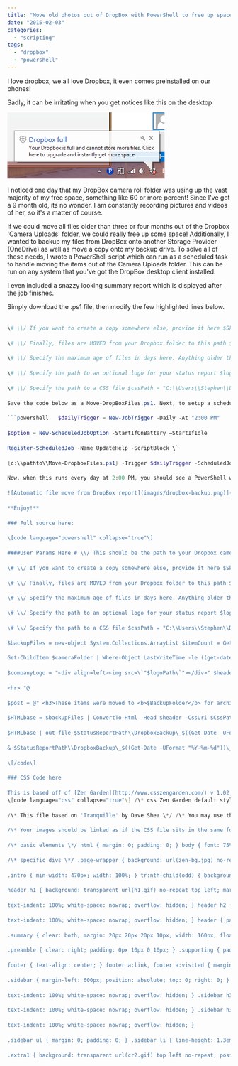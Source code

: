 ```yaml
---
title: "Move old photos out of DropBox with PowerShell to free up space"
date: "2015-02-03"
categories: 
  - "scripting"
tags: 
  - "dropbox"
  - "powershell"
---
```


I love dropbox, we all love Dropbox, it even comes preinstalled on our phones!

Sadly, it can be irritating when you get notices like this on the desktop

[![Dropbox Nag Screen](images/dropbox-nag-screen.png)](images/dropbox-nag-screen.png)

I noticed one day that my DropBox camera roll folder was using up the vast majority of my free space, something like 60 or more percent! Since I've got a 9 month old, its no wonder. I am constantly recording pictures and videos of her, so it's a matter of course.

If we could move all files older than three or four months out of the Dropbox 'Camera Uploads' folder, we could really free up some space! Additionally, I wanted to backup my files from DropBox onto another Storage Provider (OneDrive) as well as move a copy onto my backup drive. To solve all of these needs, I wrote a PowerShell script which can run as a scheduled task to handle moving the items out of the Camera Uploads folder. This can be run on any system that you've got the DropBox desktop client installed.  

I even included a snazzy looking summary report which is displayed after the job finishes.

Simply download the .ps1 file, then modify the few highlighted lines below.

```powershell ####User Params Here # \\/ This should be the path to your Dropbox camera Uploads folder $cameraFolder = "C:\\Users\\Stephen\\Dropbox\\Camera Uploads"

\# \\/ If you want to create a copy somewhere else, provide it here $SkyDriveFolder = "C:\\Users\\Stephen\\SkyDrive\\Pictures\\Camera Roll"

\# \\/ Finally, files are MOVED from your Dropbox folder to this path $BackupFolder = "D:\\Photos\\Galaxy Note II"

\# \\/ Specify the maximum age of files in days here. Anything older than this is moved out of the $cameraFolder path $MoveFilesOlderThanAge = "-113"

\# \\/ Specify the path to an optional logo for your status report $logoPath = "C:\\Users\\Stephen\\Dropbox\\Speaking\\Demos\\logo.png"

\# \\/ Specify the path to a CSS file $cssPath = "C:\\Users\\Stephen\\Dropbox\\Speaking\\Demos\\style.css" ####End user params \[/code\]

Save the code below as a Move-DropBoxFiles.ps1. Next, to setup a scheduled task using the below code. (Borrowed liberally from the King of Code himself, Ed Wilson, [in this blog post on Scheduled Jobs](http://blogs.technet.com/b/heyscriptingguy/archive/2012/09/18/create-a-powershell-scheduled-job.aspx).

```powershell   $dailyTrigger = New-JobTrigger -Daily -At "2:00 PM"

$option = New-ScheduledJobOption -StartIfOnBattery –StartIfIdle

Register-ScheduledJob -Name UpdateHelp -ScriptBlock \`

{c:\\pathto\\Move-DropboxFiles.ps1} -Trigger $dailyTrigger -ScheduledJobOption $option \[/code\]

Now, when this runs every day at 2:00 PM, you should see a PowerShell window popup momentarily, and then the files will be copied and moved according to the criteria you select. When the job is finished, you'll see this nice looking HTML Status Page pop-up.

![Automatic file move from DropBox report](images/dropbox-backup.png)](images/dropbox-backup.png) Automatic file move from DropBox report\[/caption\]

**Enjoy!**

### Full source here:

\[code language="powershell" collapse="true"\]

####User Params Here # \\/ This should be the path to your Dropbox camera Uploads folder $cameraFolder = "C:\\Users\\Stephen\\Dropbox\\Camera Uploads"

\# \\/ If you want to create a copy somewhere else, provide it here $SkyDriveFolder = "C:\\Users\\Stephen\\SkyDrive\\Pictures\\Camera Roll"

\# \\/ Finally, files are MOVED from your Dropbox folder to this path $BackupFolder = "D:\\Photos\\Galaxy Note II"

\# \\/ Specify the maximum age of files in days here. Anything older than this is moved out of the $cameraFolder path $MoveFilesOlderThanAge = "-113"

\# \\/ Specify the path to an optional logo for your status report $logoPath = "C:\\Users\\Stephen\\Dropbox\\Speaking\\Demos\\logo.png"

\# \\/ Specify the path to a CSS file $cssPath = "C:\\Users\\Stephen\\Dropbox\\Speaking\\Demos\\style.css" ####End user params

$backupFiles = new-object System.Collections.ArrayList $itemCount = Get-ChildItem $cameraFolder | Where-Object LastWriteTime -le ((get-date).AddDays($MoveFilesOlderThanAge)) | Measure-Object | select -ExpandProperty Count

Get-ChildItem $cameraFolder | Where-Object LastWriteTime -le ((get-date).AddDays($MoveFilesOlderThanAge)) | ForEach-Object { $i++ Write-Progress -PercentComplete (($i/$itemCount) \* 100) -Status "Moving $\_ ($i of $itemCount)" -Activity ("Backup up files older than " + ((get-date).AddDays($MoveFilesOlderThanAge))) Copy-Item -Destination $SkyDriveFolder -Path $\_.FullName -PassThru $backupFiles.Add((Move-Item -Destination $BackupFolder -Path $\_.FullName -PassThru | select BaseName,Extension,Length,Directory)) Start-Sleep -Milliseconds 25 }

$companyLogo = "<div align=left><img src=\`"$logoPath\`"></div>" $header = @" $companyLogo <h1>File export from Dropbox Report</h1> <p>The following automated report was generated at $(Get-Date) and contains the $itemcount files which were older than $(\[math\]::Abs($MoveFilesOlderThanAge)) days. <Br><Br>This backup job was executed on System: $($Env:Computername)</p>

<hr> "@

$post = @" <h3>These items were moved to <b>$BackupFolder</b> for archiving to Azure</h3> "@

$HTMLbase = $backupFiles | ConvertTo-Html -Head $header -CssUri $CssPath \` -Title ("Dropbox Backup Report for $((Get-Date -UFormat "%Y-%m-%d"))") \` -PostContent $post

$HTMLbase | out-file $StatusReportPath\\DropboxBackup\_$((Get-Date -UFormat "%Y-%m-%d"))\_Log.html

& $StatusReportPath\\DropboxBackup\_$((Get-Date -UFormat "%Y-%m-%d"))\_Log.html

\[/code\]

### CSS Code here

This is based off of [Zen Garden](http://www.csszengarden.com/) v 1.02, by Dave Shea. I've since made some tweaks to it for styling.  
\[code language="css" collapse="true"\] /\* css Zen Garden default style v1.02 \*/ /\* css released under Creative Commons License - http://creativecommons.org/licenses/by-nc-sa/1.0/ \*/

/\* This file based on 'Tranquille' by Dave Shea \*/ /\* You may use this file as a foundation for any new work, but you may find it easier to start from scratch. \*/ /\* Not all elements are defined in this file, so you'll most likely want to refer to the xhtml as well. \*/

/\* Your images should be linked as if the CSS file sits in the same folder as the images. ie. no paths. \*/

/\* basic elements \*/ html { margin: 0; padding: 0; } body { font: 75% georgia, sans-serif; line-height: 1.88889; color: #555753; background: #fff url(blossoms.jpg) no-repeat bottom right; margin: 0; padding: 0; } p { margin-top: 0; text-align: justify; } h3 { font: italic normal 1.4em georgia, sans-serif; letter-spacing: 1px; margin-bottom: 0; color: #7D775C; } a:link { font-weight: bold; text-decoration: none; color: #B7A5DF; } a:visited { font-weight: bold; text-decoration: none; color: #D4CDDC; } a:hover, a:focus, a:active { text-decoration: underline; color: #9685BA; } abbr { border-bottom: none; }

/\* specific divs \*/ .page-wrapper { background: url(zen-bg.jpg) no-repeat top left; padding: 0 175px 0 110px; margin: 0; position: relative; }

.intro { min-width: 470px; width: 100%; } tr:nth-child(odd) { background-color:#eee; } tr:nth-child(even) { background-color:#fff; }

header h1 { background: transparent url(h1.gif) no-repeat top left; margin-top: 10px; display: block; width: 219px; height: 87px; float: left;

text-indent: 100%; white-space: nowrap; overflow: hidden; } header h2 { background: transparent url(h2.gif) no-repeat top left; margin-top: 58px; margin-bottom: 40px; width: 200px; height: 18px; float: right;

text-indent: 100%; white-space: nowrap; overflow: hidden; } header { padding-top: 20px; height: 87px; }

.summary { clear: both; margin: 20px 20px 20px 10px; width: 160px; float: left; } .summary p { font: italic 1.1em/2.2 georgia; text-align: center; }

.preamble { clear: right; padding: 0px 10px 0 10px; } .supporting { padding-left: 10px; margin-bottom: 40px; }

footer { text-align: center; } footer a:link, footer a:visited { margin-right: 20px; }

.sidebar { margin-left: 600px; position: absolute; top: 0; right: 0; } .sidebar .wrapper { font: 10px verdana, sans-serif; background: transparent url(paper-bg.jpg) top left repeat-y; padding: 10px; margin-top: 150px; width: 130px; } .sidebar h3.select { background: transparent url(h3.gif) no-repeat top left; margin: 10px 0 5px 0; width: 97px; height: 16px;

text-indent: 100%; white-space: nowrap; overflow: hidden; } .sidebar h3.archives { background: transparent url(h5.gif) no-repeat top left; margin: 25px 0 5px 0; width:57px; height: 14px;

text-indent: 100%; white-space: nowrap; overflow: hidden; } .sidebar h3.resources { background: transparent url(h6.gif) no-repeat top left; margin: 25px 0 5px 0; width:63px; height: 10px;

text-indent: 100%; white-space: nowrap; overflow: hidden; }

.sidebar ul { margin: 0; padding: 0; } .sidebar li { line-height: 1.3em; background: transparent url(cr1.gif) no-repeat top center; display: block; padding-top: 5px; margin-bottom: 5px; list-style-type: none; } .sidebar li a:link { color: #988F5E; } .sidebar li a:visited { color: #B3AE94; }

.extra1 { background: transparent url(cr2.gif) top left no-repeat; position: absolute; top: 40px; right: 0; width: 148px; height: 110px; } \[/code\]
